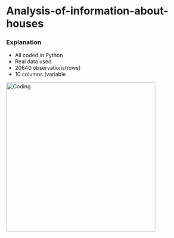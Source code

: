 # Analysis-of-information-about-houses

### Explanation

  - All coded in Python
  - Real data used
  - 20640 observations(rows)
  - 10 columns (variable
 
<img align="center" alt="Coding" width="400" src="https://static.wixstatic.com/media/e943bd_92609634e26e492cae46723ad7eef8ba~mv2.gif">

